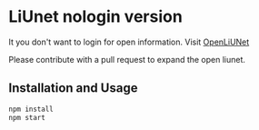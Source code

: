 # LiUnet nologin version
It you don't want to login for open information.
Visit [OpenLiUNet](https://liunet.eu/)

Please contribute with a pull request to expand the open liunet.

## Installation and Usage

```bash
npm install
npm start
```

